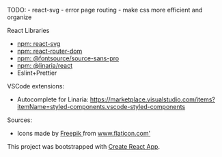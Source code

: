 TODO:
    - react-svg
    - error page routing
    - make css more efficient and organize

React Libraries
- [npm: react-svg](https://www.npmjs.com/package/react-svg)
- [npm: react-router-dom](https://www.npmjs.com/package/react-router-dom)
- [npm: @fontsource/source-sans-pro](https://www.npmjs.com/package/@fontsource/source-sans-pro)
- [npm: @linaria/react](https://www.npmjs.com/package/@linaria/react)
- Eslint+Prettier


VSCode extensions:

- Autocomplete for Linaria: https://marketplace.visualstudio.com/items?itemName=styled-components.vscode-styled-components


Sources:
- <div> Icons made by <a href="https://www.flaticon.com/authors/freepik" title="Freepik"> Freepik </a> from <a href="https://www.flaticon.com/" title="Flaticon">www.flaticon.com'</a></div>

This project was bootstrapped with [Create React App](https://github.com/facebook/create-react-app).

